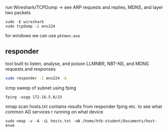 run Wireshark/TCPDump -> see ARP requests and replies, MDNS, and layer two packets 

```
sudo -E wireshark
sudo tcpdump -i ens224
```
for windows we can use `pktmon.exe`

## responder
tool built to listen, analyse, and poison LLMNBR, NBT-NS, and MDNS requests and responses 
```bash
sudo responder -I ens224 -A 
```

icmp sweep of subnet using fping 
```
fping -asgq 172.16.5.0/23
```

nmap scan 
hosts.txt contains results from responder fping etc. to see what common AD services r running on what device
```
sudo nmap -v -A -iL hosts.txt -oN /home/htb-student/Documents/host-enum
```
